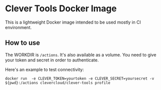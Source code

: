 # Clever Tools Docker Image

This is a lightweight Docker image intended to be used mostly in CI environment.

## How to use

The WORKDIR is `/actions`. It's also available as a volume. You need to give your token and secret in order to authenticate.

Here's an example to test connectivity:

```
docker run  -e CLEVER_TOKEN=yourtoken -e CLEVER_SECRET=yoursecret -v ${pwd}:/actions clevercloud/clever-tools profile
```
